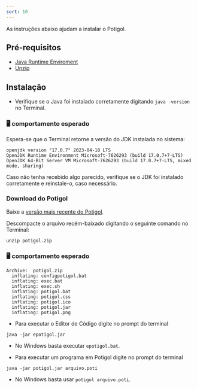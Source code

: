 ```yaml
---
sort: 10
---
```


As instruções abaixo ajudam a instalar o Potigol.

## Pré-requisitos
- [Java Runtime Enviroment](https://www.java.com/pt-BR/download/)
- [Unzip](https://linux.die.net/man/1/unzip)

## Instalação

- Verifique se o Java foi instalado corretamente digitando `java -version` no Terminal.
### 🖥️ comportamento esperado

Espera-se que o Terminal retorne a versão do JDK instalada no sistema:

```terminal
openjdk version "17.0.7" 2023-04-18 LTS
OpenJDK Runtime Environment Microsoft-7626293 (build 17.0.7+7-LTS)
OpenJDK 64-Bit Server VM Microsoft-7626293 (build 17.0.7+7-LTS, mixed mode, sharing)
```

Caso não tenha recebido algo parecido, verifique se o JDK foi instalado corretamente e reinstale-o, caso necessário.

### Download do Potigol
Baixe a [versão mais recente do Potigol](https://github.com/potigol/Potigol/releases/latest).

Descompacte o arquivo recém-baixado digitando o seguinte comando no Terminal:

```terminal
unzip potigol.zip
```

### 🖥️ comportamento esperado
```terminal
Archive:  potigol.zip
  inflating: configpotigol.bat       
  inflating: exec.bat                
  inflating: exec.sh                 
  inflating: potigol.bat             
  inflating: potigol.css             
  inflating: potigol.ico             
  inflating: potigol.jar             
  inflating: potigol.png    
```

- Para executar o Editor de Código digite no prompt do terminal

````java -jar epotigol.jar````

- No Windows basta executar `epotigol.bat`.

- Para executar um programa em Potigol digite no prompt do terminal

````java -jar potigol.jar arquivo.poti````

- No Windows basta usar `potigol arquivo.poti`.
